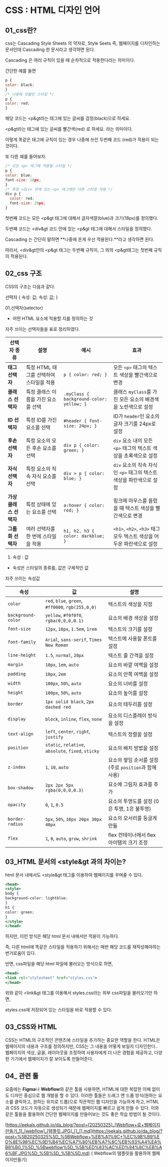 # CSS : HTML 디자인 언어

## 01_css란?

css는 Cascading Style Sheets 의 약자로, Style Seets 즉, 웹페이지를 디자인하는 문서인데 Cascading 한 문서라고 생각하면 된다. 

Cascading 은 여러 규칙이 있을 때 순차적으로 적용한다라는 의미이다.

간단한 예를 들면

```jsx
p {
color: black;
}
/* 나중에 덧붙인 스타일 */
p {
color: red;
}
```

해당 코드는 &lt;p&gt라는 태그에 있는 글씨를 검정(black)으로 하세요.

 &lt;p&gt라는 태그에 있는 글씨를 빨간색(red) 로 하세요. 라는 의미이다.

이렇게 똑같은 태그에 규칙이 있는 경우 나중에 쓰인 두번째 코드 (red)가 적용이 되는 것이다.

또 다른 예를 들어보자.

```jsx
/* 모든 <p> 태그에 적용될 스타일 */
p {
color: blue;
font-size: 18px;
}
/* 특정 <div> 안에 있는 <p> 태그에만 다른 스타일 적용 */
div p {
  color: red;
  font-size: 20px;
}

```

첫번째 코드는 모든 &lt;p&gt 태그에 대해서 글자색깔(blue)과 크기(18px)를 정의했다.

두번째 코드는 &lt;div&gt 코드 안에 있는 &lt;p&gt  태그에 대해서 스타일을 정의했다.

Cascading 는 간단히 말하면 **나중에 온게 우선 적용된다.**라고 생각하면 된다.

따라서, &lt;div&gt안의 &lt;p&gt 태그는 두번째 규칙이, 그 외의 &lt;p&gt태그는 첫번째 규칙이 적용된다.

## 02_css 구조

CSS의 구조는 다음과 같다.

선택자 {
속성: 값;
속성: 값;
}

01.선택자(selector)

- 어떤 HTML 요소에 적용할 지를 정의하는 것

자주 쓰이는 선택자들을 표로 정리하였다.

| **선택자 종류** | **설명** | **예시** | **효과** |
| --- | --- | --- | --- |
| **태그 선택자** | 특정 HTML 태그를 선택하여 스타일을 적용 | `p { color: red; }` | 모든 `<p>` 태그의 텍스트 색상을 빨간색으로 변경 |
| **클래스 선택자** | 특정 클래스 이름을 가진 요소를 선택 | `.myClass { background-color: yellow; }` | 클래스 `myClass`를 가진 모든 요소의 배경색을 노란색으로 설정 |
| **ID 선택자** | 특정 ID를 가진 요소를 선택 | `#header { font-size: 24px; }` | ID가 `header`인 요소의 글자 크기를 24px로 설정 |
| **후손 선택자** | 특정 요소의 모든 후손 요소를 선택 | `div p { color: green; }` | `div` 요소 내의 모든 `<p>` 태그의 텍스트 색상을 초록색으로 설정 |
| **자식 선택자** | 특정 요소의 직속 자식 요소를 선택 | `div > p { color: blue; }` | `div` 요소의 직속 자식인 `<p>` 태그의 텍스트 색상을 파란색으로 설정 |
| **가상 클래스 선택자** | 특정 상태에 있는 요소를 선택 | `a:hover { color: red; }` | 링크에 마우스를 올렸을 때 텍스트 색상을 빨간색으로 변경 |
| **그룹화 선택자** | 여러 선택자를 한 번에 스타일을 적용 | `h1, h2, h3 { color: darkblue; }` | `<h1>`, `<h2>`, `<h3>` 태그 모두 텍스트 색상을 어두운 파란색으로 설정 |
1. 속성 : 값
- 속성은 스타일의 종류를, 값은 구체적인 값

자주 쓰이는 속성값

| **속성** | **값** | **설명** |
| --- | --- | --- |
| `color` | `red`, `blue`, `green`, `#ff0000`, `rgb(255,0,0)` | 텍스트의 색상을 지정 |
| `background-color` | `yellow`, `#f0f0f0`, `rgba(0,0,0,0.1)` | 요소의 배경 색상을 설정 |
| `font-size` | `12px`, `16px`, `1.5em`, `1rem` | 텍스트의 크기를 설정 |
| `font-family` | `Arial`, `sans-serif`, `Times New Roman` | 텍스트에 사용할 폰트를 설정 |
| `line-height` | `1.5`, `normal`, `20px` | 텍스트 줄 간격을 설정 |
| `margin` | `10px`, `1em`, `auto` | 요소의 바깥 여백을 설정 |
| `padding` | `10px`, `2em` | 요소의 안쪽 여백을 설정 |
| `width` | `100px`, `50%`, `auto` | 요소의 너비를 설정 |
| `height` | `100px`, `50%`, `auto` | 요소의 높이를 설정 |
| `border` | `1px solid black`, `2px dashed red` | 요소의 테두리를 설정 |
| `display` | `block`, `inline`, `flex`, `none` | 요소의 디스플레이 방식을 설정 |
| `text-align` | `left`, `center`, `right`, `justify` | 텍스트의 정렬을 설정 |
| `position` | `static`, `relative`, `absolute`, `fixed`, `sticky` | 요소의 배치 방법을 설정 |
| `z-index` | `1`, `10`, `auto` | 요소의 쌓임 순서를 설정 (주로 `position`과 함께 사용) |
| `box-shadow` | `2px 2px 5px rgba(0,0,0,0.3)` | 요소에 그림자 효과를 추가 |
| `opacity` | `0`, `1`, `0.5` | 요소의 투명도를 설정 (0은 투명, 1은 불투명) |
| `border-radius` | `5px`, `50%`, `10px 20px 30px 40px` | 요소의 모서리를 둥글게 만듦 |
| `flex` | `1`, `0`, `auto`, `grow`, `shrink` | flex 컨테이너에서 flex 아이템의 크기 조정 |

## 03_HTML 문서의 &lt;style&gt 과의 차이는?

html 문서 내에서도 &lt;style&gt 태그를 이용하여 웹페이지를 꾸며줄 수 있다. 

```jsx
<head>
<style>
body {
background-color: lightblue;
}
h1 {
color: green;
}
</style>
</head>
```

하지만, 이런 방식은 해당 html 문서 내에서만 적용이 가능하다. 

즉, 다른 html에 똑같은 스타일을 적용하기 위해서는 매번 해당 코드를 재작성해야하는 번거로움이 있다.

반면, css파일을 해당 html 파일에 불러오는 방식으로 하면,

```jsx
<head>
<link rel="stylesheet" href="styles.css">
</head>
```

위와 같이 &lt;link&gt 태그를 이용해서 styles.css라는 외부 css파일을 불러오기만 하면,

styles.css에 저장되어 있는 스타일을 바로 적용할 수 있다.

## 03_CSS와 HTML

CSS는 HTML의 구조적인 콘텐츠에 스타일을 추가하는 중요한 역할을 한다. HTML은 웹페이지의 내용과 구조를 정의하지만, CSS는 그 내용을 어떻게 보일지 디자인한다.. 웹페이지의 색상, 글꼴, 레이아웃을 조정하여 사용자에게 더 나은 경험을 제공하고, 다양한 기기에서 웹페이지가 잘 보이도록 만들어준다.

## 04_ 관련 툴

요즘에는 **Figma**나 **Webflow**와 같은 툴을 사용하면, HTML에 대한 복잡한 이해 없이도 디자인 중심으로 웹 개발을 할 수 있다. 이러한 툴들은 드래그 앤 드롭 방식(원하는 요소를 클릭하고, 원하는 위치로 드롭)으로 직관적인 웹 디자인을 가능하게 하고, HTML과 CSS 코드가 자동으로 생성되기 때문에 웹페이지를 빠르고 쉽게 만들 수 있다. 이와 같은 툴들을 활용하여 간단한 웹페이지를 만들어보는 것도 좋은 학습 방법이 될 것이다.

[https://eekals.github.io/da_blog/?post=[20250325]_[Webflow+로+웹페이지만들기_1]_[webflow]_[탬플릿.JPG]_[]_[].md](https://eekals.github.io/da_blog/?post=%5B20250325%5D_%5BWebflow+%EB%A1%9C+%EC%9B%B9%ED%8E%98%EC%9D%B4%EC%A7%80%EB%A7%8C%EB%93%A4%EA%B8%B0_1%5D_%5Bwebflow%5D_%5B%ED%83%AC%ED%94%8C%EB%A6%BF.JPG%5D_%5B%5D_%5B%5D.md) ( Webflow의 탬플릿을 활용하여 웹페이지만들기)


